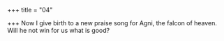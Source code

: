 +++
title = "04"

+++
Now I give birth to a new praise song for Agni, the falcon of heaven. Will he not win for us what is good?  